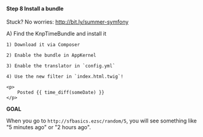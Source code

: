 #### Step 8 Install a bundle
Stuck? No worries: http://bit.ly/summer-symfony

A) Find the KnpTimeBundle and install it

    1) Download it via Composer

    2) Enable the bundle in AppKernel
    
    3) Enable the translator in `config.yml`

    4) Use the new filter in `index.html.twig`!
    
    <p>
        Posted {{ time_diff(someDate) }}
    </p>


**GOAL**

When you go to `http://sfbasics.ezsc/random/5`, you
will see something like "5 minutes ago" or "2 hours ago".

